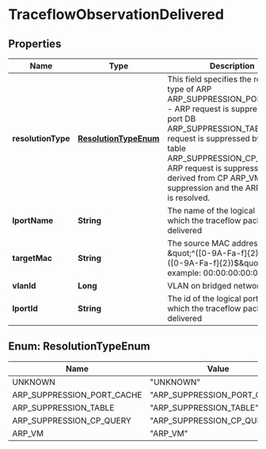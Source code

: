 # TraceflowObservationDelivered

## Properties
Name | Type | Description | Notes
------------ | ------------- | ------------- | -------------
**resolutionType** | [**ResolutionTypeEnum**](#ResolutionTypeEnum) | This field specifies the resolution type of ARP ARP_SUPPRESSION_PORT_CACHE - ARP request is suppressed by port DB ARP_SUPPRESSION_TABLE - ARP request is suppressed by ARP table ARP_SUPPRESSION_CP_QUERY - ARP request is suppressed by info derived from CP ARP_VM - No suppression and the ARP request is resolved. |  [optional]
**lportName** | **String** | The name of the logical port into which the traceflow packet was delivered |  [optional]
**targetMac** | **String** | The source MAC address of form: \&quot;^([0-9A-Fa-f]{2}[:-]){5}([0-9A-Fa-f]{2})$\&quot;. For example: 00:00:00:00:00:00.  |  [optional]
**vlanId** | **Long** | VLAN on bridged network |  [optional]
**lportId** | **String** | The id of the logical port into which the traceflow packet was delivered |  [optional]

<a name="ResolutionTypeEnum"></a>
## Enum: ResolutionTypeEnum
Name | Value
---- | -----
UNKNOWN | &quot;UNKNOWN&quot;
ARP_SUPPRESSION_PORT_CACHE | &quot;ARP_SUPPRESSION_PORT_CACHE&quot;
ARP_SUPPRESSION_TABLE | &quot;ARP_SUPPRESSION_TABLE&quot;
ARP_SUPPRESSION_CP_QUERY | &quot;ARP_SUPPRESSION_CP_QUERY&quot;
ARP_VM | &quot;ARP_VM&quot;
